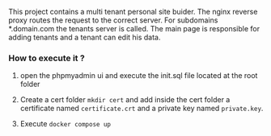 
This project contains a multi tenant personal site buider. 
The nginx reverse proxy routes the request to the correct server. For subdomains *.domain.com the tenants server is called. The main page is responsible for adding tenants and a tenant can edit his data. 

### How to execute it ?

1. open the phpmyadmin ui and execute the init.sql file located at the root folder

2. Create a cert folder `mkdir cert` and add inside the cert folder a certificate named `certificate.crt` and a private key named `private.key`.

3. Execute `docker compose up`